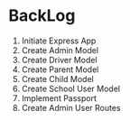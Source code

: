 # BackLog

1. Initiate Express App
2. Create Admin Model
3. Create Driver Model
4. Create Parent Model
5. Create Child Model
6. Create School User Model
7. Implement Passport
8. Create Admin User Routes